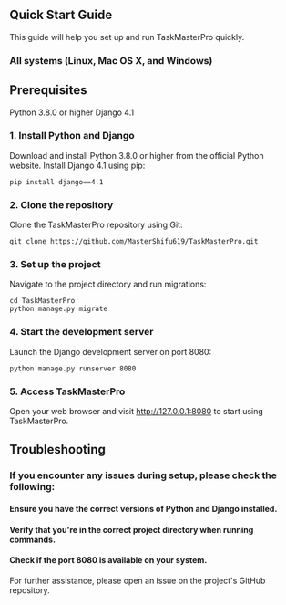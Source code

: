 ## Quick Start Guide

This guide will help you set up and run TaskMasterPro quickly.

### All systems (Linux, Mac OS X, and Windows)

## **Prerequisites**

Python 3.8.0 or higher
Django 4.1

### 1. Install Python and Django
Download and install Python 3.8.0 or higher from the official Python website.
Install Django 4.1 using pip:

```
pip install django==4.1
```

### 2. Clone the repository
Clone the TaskMasterPro repository using Git:

```
git clone https://github.com/MasterShifu619/TaskMasterPro.git
```

### 3. Set up the project
Navigate to the project directory and run migrations:

```
cd TaskMasterPro
python manage.py migrate
```

### 4. Start the development server
Launch the Django development server on port 8080:

```
python manage.py runserver 8080
```

### 5. Access TaskMasterPro
Open your web browser and visit http://127.0.0.1:8080 to start using TaskMasterPro.

## Troubleshooting

### If you encounter any issues during setup, please check the following:
#### Ensure you have the correct versions of Python and Django installed.
#### Verify that you're in the correct project directory when running commands.
#### Check if the port 8080 is available on your system.

For further assistance, please open an issue on the project's GitHub repository.
